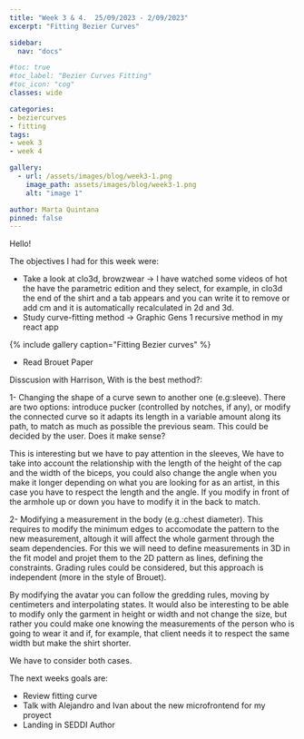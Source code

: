 ```yaml
---
title: "Week 3 & 4.  25/09/2023 - 2/09/2023"
excerpt: "Fitting Bezier Curves"

sidebar:
  nav: "docs"

#toc: true
#toc_label: "Bezier Curves Fitting"
#toc_icon: "cog"
classes: wide

categories:
- beziercurves
- fitting
tags:
- week 3
- week 4

gallery:
  - url: /assets/images/blog/week3-1.png
    image_path: assets/images/blog/week3-1.png
    alt: "image 1"

author: Marta Quintana
pinned: false
---
```

Hello!

The objectives I had for this week were:
- Take a look at clo3d, browzwear -> I have watched some videos of hot the have the parametric edition and they select, for example, in clo3d the end of the shirt and a tab appears and you can write it to remove or add cm and it is automatically recalculated in 2d and 3d.
- Study curve-fitting method -> Graphic Gens 1 recursive method in my react app

{% include gallery caption="Fitting Bezier curves" %}

- Read Brouet Paper 

Disscusion with Harrison, With is the best method?:

1- Changing the shape of a curve sewn to another one (e.g:sleeve). There are two options: introduce pucker (controlled by notches, if any), or modify the connected curve so it adapts its length in a variable amount along its path, to match as much as possible the previous seam. This could be decided by the user. Does it make sense? 

This is interesting but we have to pay attention in the sleeves, We have to take into account the relationship with the length of the height of the cap and the width of the biceps, you could also change the angle when you make it longer depending on what you are looking for as an artist, in this case you have to respect the length and the angle.
If you modify in front of the armhole up or down you have to modify it in the back to match.

2- Modifying a measurement in the body (e.g.:chest diameter). This requires to modify the minimum edges to accomodate the pattern to the new measurement, altough it will affect the whole garment through the seam dependencies.  For this we will need to define measurements in 3D in the fit model and projet them to the 2D pattern as lines, defining the constraints. Grading rules could be considered, but this approach is independent (more in the style of Brouet).

By modifying the avatar you can follow the gredding rules, moving by centimeters and interpolating states.
It would also be interesting to be able to modify only the garment in height or width and not change the size, but rather you could make one knowing the measurements of the person who is going to wear it and if, for example, that client needs it to respect the same width but make the shirt shorter.

We have to consider both cases.


The next weeks goals are:

- Review fitting curve
- Talk with Alejandro and Ivan about the new microfrontend for my proyect
- Landing in SEDDI Author 





